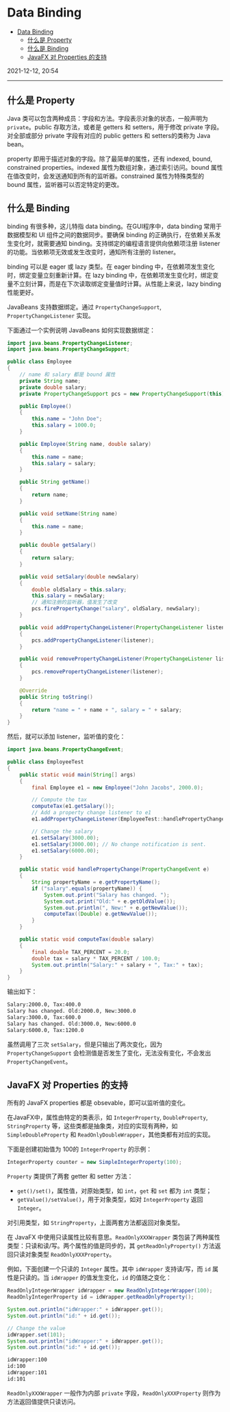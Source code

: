 # Data Binding

- [Data Binding](#data-binding)
  - [什么是 Property](#什么是-property)
  - [什么是 Binding](#什么是-binding)
  - [JavaFX 对 Properties 的支持](#javafx-对-properties-的支持)

2021-12-12, 20:54
***

## 什么是 Property

Java 类可以包含两种成员：字段和方法。字段表示对象的状态，一般声明为 `private`。public 存取方法，或者是 getters 和 setters，用于修改 private 字段。对全部或部分 private 字段有对应的 public getters 和 setters的类称为 Java bean。

property 即用于描述对象的字段。除了最简单的属性，还有 indexed, bound, constrained properties。indexed 属性为数组对象，通过索引访问。bound 属性在值改变时，会发送通知到所有的监听器。constrained 属性为特殊类型的 bound 属性，监听器可以否定特定的更改。

## 什么是 Binding

binding 有很多种，这儿特指 data binding。在GUI程序中，data binding 常用于数据模型和 UI 组件之间的数据同步。要确保 binding 的正确执行，在依赖关系发生变化时，就需要通知 binding。支持绑定的编程语言提供向依赖项注册 listener 的功能。当依赖项无效或发生改变时，通知所有注册的 listener。

binding 可以是 eager 或 lazy 类型。在 eager binding 中，在依赖项发生变化时，绑定变量立刻重新计算。在 lazy binding 中，在依赖项发生变化时，绑定变量不立刻计算，而是在下次读取绑定变量值时计算。从性能上来说，lazy binding 性能更好。

JavaBeans 支持数据绑定。通过 `PropertyChangeSupport`, `PropertyChangeListener` 实现。

下面通过一个实例说明 JavaBeans 如何实现数据绑定：

```java
import java.beans.PropertyChangeListener;
import java.beans.PropertyChangeSupport;

public class Employee
{
    // name 和 salary 都是 bound 属性
    private String name;
    private double salary;
    private PropertyChangeSupport pcs = new PropertyChangeSupport(this);

    public Employee()
    {
        this.name = "John Doe";
        this.salary = 1000.0;
    }

    public Employee(String name, double salary)
    {
        this.name = name;
        this.salary = salary;
    }

    public String getName()
    {
        return name;
    }

    public void setName(String name)
    {
        this.name = name;
    }

    public double getSalary()
    {
        return salary;
    }

    public void setSalary(double newSalary)
    {
        double oldSalary = this.salary;
        this.salary = newSalary;
        // 通知注册的监听器，值发生了改变
        pcs.firePropertyChange("salary", oldSalary, newSalary);
    }

    public void addPropertyChangeListener(PropertyChangeListener listener)
    {
        pcs.addPropertyChangeListener(listener);
    }

    public void removePropertyChangeListener(PropertyChangeListener listener)
    {
        pcs.removePropertyChangeListener(listener);
    }

    @Override
    public String toString()
    {
        return "name = " + name + ", salary = " + salary;
    }
}
```

然后，就可以添加 listener，监听值的变化：

```java
import java.beans.PropertyChangeEvent;

public class EmployeeTest
{
    public static void main(String[] args)
    {
        final Employee e1 = new Employee("John Jacobs", 2000.0);

        // Compute the tax
        computeTax(e1.getSalary());
        // Add a property change listener to e1
        e1.addPropertyChangeListener(EmployeeTest::handlePropertyChange);

        // Change the salary
        e1.setSalary(3000.00);
        e1.setSalary(3000.00); // No change notification is sent.
        e1.setSalary(6000.00);
    }

    public static void handlePropertyChange(PropertyChangeEvent e)
    {
        String propertyName = e.getPropertyName();
        if ("salary".equals(propertyName)) {
            System.out.print("Salary has changed. ");
            System.out.print("Old:" + e.getOldValue());
            System.out.println(", New:" + e.getNewValue());
            computeTax((Double) e.getNewValue());
        }
    }

    public static void computeTax(double salary)
    {
        final double TAX_PERCENT = 20.0;
        double tax = salary * TAX_PERCENT / 100.0;
        System.out.println("Salary:" + salary + ", Tax:" + tax);
    }
}
```

输出如下：

```txt
Salary:2000.0, Tax:400.0
Salary has changed. Old:2000.0, New:3000.0
Salary:3000.0, Tax:600.0
Salary has changed. Old:3000.0, New:6000.0
Salary:6000.0, Tax:1200.0
```

虽然调用了三次 `setSalary`，但是只输出了两次变化，因为 `PropertyChangeSupport` 会检测值是否发生了变化，无法没有变化，不会发出 `PropertyChangeEvent`。

## JavaFX 对 Properties 的支持

所有的 JavaFX properties 都是 obsevable，即可以监听值的变化。

在JavaFX中，属性由特定的类表示，如 `IntegerProperty`, `DoubleProperty`, `StringProperty` 等，这些类都是抽象类，对应的实现有两种，如 `SimpleDoubleProperty` 和 `ReadOnlyDoubleWrapper`，其他类都有对应的实现。

下面是创建初始值为 100的 `IntegerProperty` 的示例：

```java
IntegerProperty counter = new SimpleIntegerProperty(100);
```

`Property` 类提供了两套 getter 和 setter 方法：

- `get()/set()`，属性值，对原始类型，如 `int`，`get` 和 `set` 都为 `int` 类型；
- `getValue()/setValue()`，用于对象类型，如对 `IntegerProperty` 返回 `Integer`。

对引用类型，如 `StringProperty`，上面两套方法都返回对象类型。

在 JavaFX 中使用只读属性比较有意思。`ReadOnlyXXXWrapper` 类包装了两种属性类型：只读和读/写。两个属性的值是同步的，其 `getReadOnlyProperty()` 方法返回只读对象类型 `ReadOnlyXXXProperty`。

例如，下面创建一个只读的 `Integer` 属性。其中 `idWrapper` 支持读/写，而 `id` 属性是只读的。当 `idWrapper` 的值发生变化，`id` 的值随之变化：

```java
ReadOnlyIntegerWrapper idWrapper = new ReadOnlyIntegerWrapper(100);
ReadOnlyIntegerProperty id = idWrapper.getReadOnlyProperty();

System.out.println("idWrapper:" + idWrapper.get());
System.out.println("id:" + id.get());

// Change the value
idWrapper.set(101);
System.out.println("idWrapper:" + idWrapper.get());
System.out.println("id:" + id.get());
```

```txt
idWrapper:100
id:100
idWrapper:101
id:101
```

`ReadOnlyXXXWrapper` 一般作为内部 `private` 字段，`ReadOnlyXXXProperty` 则作为方法返回值提供只读访问。

